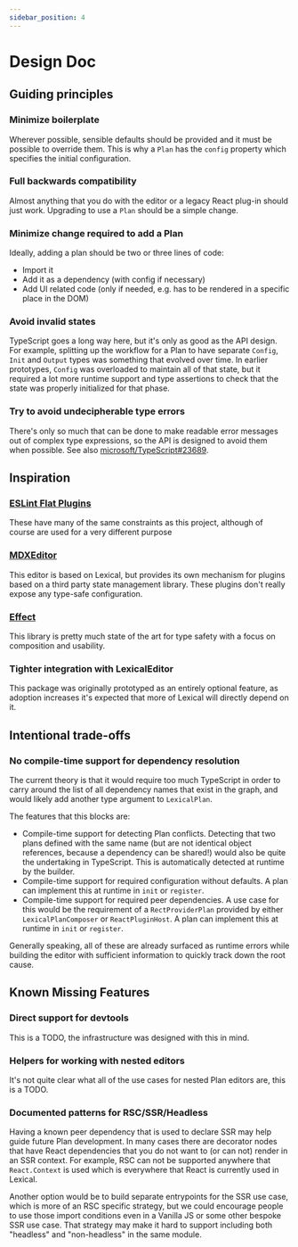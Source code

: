 ```yaml
---
sidebar_position: 4
---
```


# Design Doc

## Guiding principles

### Minimize boilerplate

Wherever possible, sensible defaults should be provided and it must be
possible to override them. This is why a `Plan` has the `config` property
which specifies the initial configuration.

### Full backwards compatibility

Almost anything that you do with the editor or a legacy React plug-in should
just work. Upgrading to use a `Plan` should be a simple change.

### Minimize change required to add a Plan

Ideally, adding a plan should be two or three lines of code:

- Import it
- Add it as a dependency (with config if necessary)
- Add UI related code (only if needed, e.g. has to be rendered in a specific place in the DOM)

### Avoid invalid states

TypeScript goes a long way here, but it's only as good as the API design.
For example, splitting up the workflow for a Plan to have separate `Config`,
`Init` and `Output` types was something that evolved over time. In earlier
prototypes, `Config` was overloaded to maintain all of that state, but it
required a lot more runtime support and type assertions to check that
the state was properly initialized for that phase.

### Try to avoid undecipherable type errors

There's only so much that can be done to make readable error messages
out of complex type expressions, so the API is designed to avoid them
when possible. See also [microsoft/TypeScript#23689](https://github.com/microsoft/TypeScript/issues/23689).

## Inspiration

### [ESLint Flat Plugins](https://eslint.org/docs/latest/extend/plugin-migration-flat-config)

These have many of the same constraints as this project, although of course
are used for a very different purpose

### [MDXEditor](https://mdxeditor.dev/)

This editor is based on Lexical, but provides its own mechanism for plugins
based on a third party state management library. These plugins don't
really expose any type-safe configuration.

### [Effect](https://effect.website/)

This library is pretty much state of the art for type safety with a focus on
composition and usability.

### Tighter integration with LexicalEditor

This package was originally prototyped as an entirely optional feature,
as adoption increases it's expected that more of Lexical will directly
depend on it.

## Intentional trade-offs

### No compile-time support for dependency resolution

The current theory is that it would require too much TypeScript
in order to carry around the list of all dependency names that
exist in the graph, and would likely add another type argument
to `LexicalPlan`.

The features that this blocks are:

- Compile-time support for detecting Plan conflicts. Detecting that two
  plans defined with the same name (but are not identical object
  references, because a dependency can be shared!) would also be quite the
  undertaking in TypeScript. This is automatically detected at runtime by
  the builder.
- Compile-time support for required configuration without defaults.
  A plan can implement this at runtime in `init` or `register`.
- Compile-time support for required peer dependencies. A use case for this
  would be the requirement of a `RectProviderPlan` provided by either
  `LexicalPlanComposer` or `ReactPluginHost`. A plan can implement this
  at runtime in `init` or `register`.

Generally speaking, all of these are already surfaced as runtime errors
while building the editor with sufficient information to quickly track
down the root cause.

## Known Missing Features

### Direct support for devtools

This is a TODO, the infrastructure was designed with this in mind.

### Helpers for working with nested editors

It's not quite clear what all of the use cases for nested Plan editors are,
this is a TODO.

### Documented patterns for RSC/SSR/Headless

Having a known peer dependency that is used to declare SSR may help
guide future Plan development. In many cases there are decorator nodes
that have React dependencies that you do not want to (or can not) render
in an SSR context. For example, RSC can not be supported anywhere that
`React.Context` is used which is everywhere that React is currently used
in Lexical.

Another option would be to build separate entrypoints for the SSR use case,
which is more of an RSC specific strategy, but we could encourage people
to use those import conditions even in a Vanilla JS or some other bespoke
SSR use case. That strategy may make it hard to support including both
"headless" and "non-headless" in the same module.
